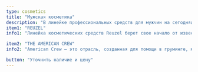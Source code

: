 ```yaml
---
type: cosmetics
title: "Мужская косметика"
description: "В линейке профессиональных средств для мужчин на сегодняшний день можно потеряться! Мы поможем подобрать вам средства ухода, как для волос, так и для лица (бороды)."
item1: "REUZEL"
info1: "Линейка косметических средств Reuzel берет свое начало от известного на весь мир голландского барбершопа Schorem. Над созданием продукции трудятся не только барберы, но и лучшие учёные. Косметика Reuzel – это не только брендовая помада, которая имеет особую популярность у Reuzel, но и шампуни для волос, груминг-тоники, скрабы, а также кондиционер-пена для ухода за бородой."

item2: "THE AMERICAN CREW"
info2: "American Crew – это отрасль, созданная для помощи в груминге, мужчинам всех возрастов. Марка производит более 30 видов продукции. В их количество входит: полноценная линия средств для профессионального ухода за волосами, продукты для стайлинга. Не стоит забывать и про масла и гели, которые включены в линию средств для бритья, а также косметические средства после бритья."

button: "Уточнить наличие и цену"
---
```

